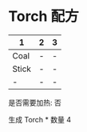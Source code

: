 # Torch 配方

|1|2|3|
|----|-----|-----|
|Coal|-|-|
|Stick|-|-|
|-|-|-|

是否需要加热: 否

生成 Torch \* 数量 4

